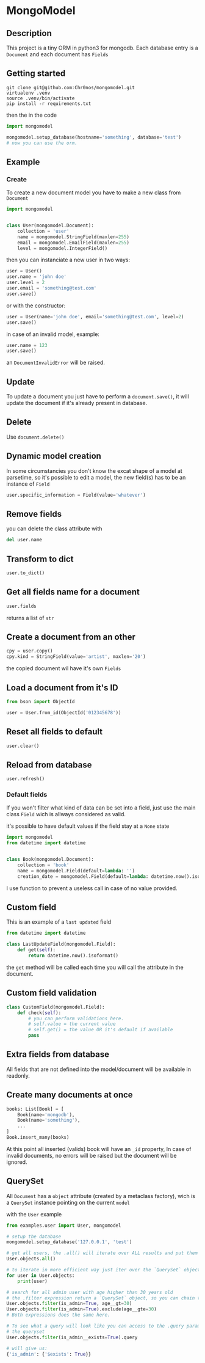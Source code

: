 # MongoModel
## Description
This project is a tiny ORM in python3 for mongodb.
Each database entry is a `Document` and each document has `Fields`

## Getting started
```shell
git clone git@github.com:Chr0nos/mongomodel.git
virtualenv .venv
source .venv/bin/activate
pip install -r requirements.txt
```

then the in the code
```python
import mongomodel

mongomodel.setup_database(hostname='something', database='test')
# now you can use the orm.
```

## Example
### Create
To create a new document model you have to make a new class from `Document`
```python
import mongomodel


class User(mongomodel.Document):
	collection = 'user'
	name = mongomodel.StringField(maxlen=255)
	email = mongomodel.EmailField(maxlen=255)
	level = mongomodel.IntegerField()
```

then you can instanciate a new user in two ways:
```python
user = User()
user.name = 'john doe'
user.level = 2
user.email = 'something@test.com'
user.save()
```

or with the constructor:
```python
user = User(name='john doe', email='something@test.com', level=2)
user.save()
```

in case of an invalid model, example:
```python
user.name = 123
user.save()
```

an `DocumentInvalidError` will be raised.

## Update
To update a document you just have to perform a `document.save()`, it will
update the document if it's already present in database.

## Delete
Use `document.delete()`

## Dynamic model creation
In some circumstancies you don't know the excat shape of a model at parsetime,
so it's possible to edit a model, the new field(s) has to be an instance of `Field`

```python
user.specific_information = Field(value='whatever')
```

## Remove fields
you can delete the class attribute with
```python
del user.name
```

## Transform to dict
```python
user.to_dict()
```

## Get all fields name for a document
```python
user.fields
```
returns a list of `str`


## Create a document from an other
```python
cpy = user.copy()
cpy.kind = StringField(value='artist', maxlen='20')
```
the copied document wil have it's own `Fields`


## Load a document from it's ID
```python
from bson import ObjectId

user = User.from_id(ObjectId('012345678'))
```


## Reset all fields to default
```python
user.clear()
```


## Reload from database
```python
user.refresh()
```


### Default fields
If you won't filter what kind of data can be set into a field, just use the
main class `Field` wich is allways considered as valid.

it's possible to have default values if the field stay at a `None` state

```python
import mongomodel
from datetime import datetime


class Book(mongomodel.Document):
	collection = 'book'
	name = mongomodel.Field(default=lambda: '')
	creation_date = mongomodel.Field(default=lambda: datetime.now().isoformat())

```
I use function to prevent a useless call in case of no value provided.


## Custom field
This is an example of a `last updated` field

```python
from datetime import datetime

class LastUpdateField(mongomodel.Field):
	def get(self):
		return datetime.now().isoformat()
```

the `get` method will be called each time you will call the attribute in the
document.

## Custom field validation
```python
class CustomField(mongomodel.Field):
	def check(self):
		# you can perform validations here.
		# self.value = the current value
		# self.get() = the value OR it's default if available
		pass
```


## Extra fields from database
All fields that are not defined into the model/document will be available in
readonly.


## Create many documents at once
```python
books: List[Book] = [
	Book(name='mongodb'),
	Book(name='something'),
	...
]
Book.insert_many(books)
```
At this point all inserted (valids) book will have an `_id` property,
In case of invalid documents, no errors will be raised but the document will be
ignored.


## QuerySet
All `Document` has a `object` attribute (created by a metaclass factory), wich
is a `QuerySet` instance pointing on the current `model`

with the `User` example
```python
from examples.user import User, mongomodel

# setup the database
mongomodel.setup_database('127.0.0.1', 'test')

# get all users, the .all() will iterate over ALL results and put them in a list
User.objects.all()

# to iterate in more efficient way just iter over the `QuerySet` object
for user in User.objects:
	print(user)

# search for all admin user with age higher than 30 years old
# the .filter expression return a `QuerySet` object, so you can chain them
User.objects.filter(is_admin=True, age__gt=30)
User.objects.filter(is_admin=True).exclude(age__gte=30)
# Both expressions does the same here.

# To see what a query will look like you can access to the .query parameter of
# the queryset
User.objects.filter(is_admin__exists=True).query

# will give us:
{'is_admin': {'$exists': True}}
```
